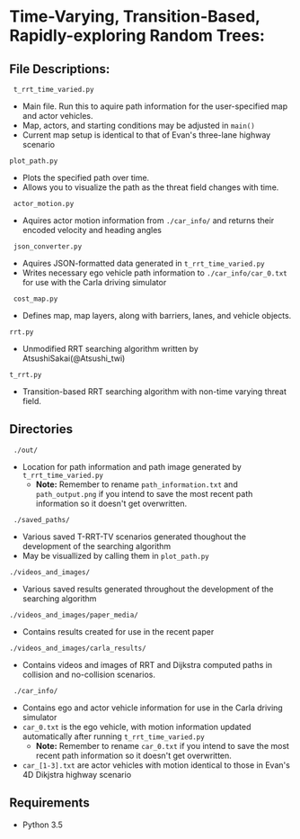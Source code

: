 # Time-Varying, Transition-Based, Rapidly-exploring Random Trees:

## File Descriptions:
``` t_rrt_time_varied.py``` 
- Main file. Run this to aquire path information for the user-specified map and actor vehicles.
- Map, actors, and starting conditions may be adjusted in ```main()```
- Current map setup is identical to that of Evan's three-lane highway scenario

``` plot_path.py ```
- Plots the specified path over time.
- Allows you to visualize the path as the threat field changes with time.

``` actor_motion.py``` 
- Aquires actor motion information from ```./car_info/``` and returns their encoded velocity and heading angles

``` json_converter.py```
- Aquires JSON-formatted data generated in ```t_rrt_time_varied.py```
- Writes necessary ego vehicle path information to ```./car_info/car_0.txt``` for use with the Carla driving simulator

``` cost_map.py```
- Defines map, map layers, along with barriers, lanes, and vehicle objects.

```rrt.py```
- Unmodified RRT searching algorithm written by AtsushiSakai(@Atsushi_twi)

```t_rrt.py``` 
- Transition-based RRT searching algorithm with non-time varying threat field.


## Directories
``` ./out/```
- Location for path information and path image generated by ```t_rrt_time_varied.py```
  - **Note:** Remember to rename ```path_information.txt``` and ```path_output.png``` if you intend to save the most recent path information so it doesn't get overwritten.

``` ./saved_paths/```
- Various saved T-RRT-TV scenarios generated thoughout the development of the searching algorithm 
- May be visuallized by calling them in ```plot_path.py```

```./videos_and_images/```
- Various saved results generated throughout the development of the searching algorithm

```./videos_and_images/paper_media/```
- Contains results created for use in the recent paper

```./videos_and_images/carla_results/```
- Contains videos and images of RRT and Dijkstra computed paths in collision and no-collision scenarios.

``` ./car_info/```
- Contains ego and actor vehicle information for use in the Carla driving simulator
- ```car_0.txt``` is the ego vehicle, with motion information updated automatically after running ```t_rrt_time_varied.py```
  - **Note:** Remember to rename ```car_0.txt``` if you intend to save the most recent path information so it doesn't get overwritten.
- ```car_[1-3].txt``` are actor vehicles with motion identical to those in Evan's 4D Dikjstra highway scenario

## Requirements
- Python 3.5

